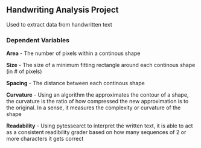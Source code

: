 ## **Handwriting Analysis Project**
Used to extract data from handwritten text

### **Dependent Variables**
**Area** - The number of pixels within a continous shape

**Size** - The size of a minimum fitting rectangle around each continous shape (in # of pixels)

**Spacing** - The distance between each continous shape

**Curvature** - Using an algorithm the approximates the contour of a shape, the curvature is the ratio of how compressed the new approximation is to the original. In a sense, it measures the complexity or curvature of the shape

**Readability** - Using pytessearct to interpret the written text, it is able to act as a consistent readibility grader based on how many sequences of 2 or more characters it gets correct

